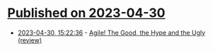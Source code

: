 # [Published on 2023-04-30](index.md)

* [2023-04-30, 15:22:36](https://lobste.rs/s/xsqx1d/agile_good_hype_ugly_review) - [Agile! The Good, the Hype and the Ugly (review)](https://beza1e1.tuxen.de/agile_good_hype_ugly.html)
